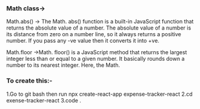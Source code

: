 ### Math class->

Math.abs() -> The Math. abs() function is a built-in JavaScript function that returns the absolute value of a number. The absolute value of a number is its distance from zero on a number line, so it always returns a positive number. If you pass any -ve value then it converts it into +ve.

Math.floor ->Math. floor() is a JavaScript method that returns the largest integer less than or equal to a given number. It basically rounds down a number to its nearest integer. Here, the Math.

### To create this:-

1.Go to git bash then run npx create-react-app expense-tracker-react
2.cd exense-tracker-react
3.code .
